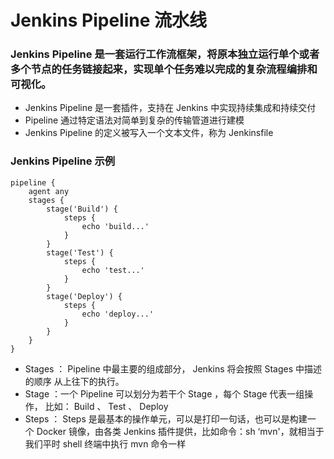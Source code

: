 # Jenkins Pipeline 流水线
### Jenkins Pipeline 是一套运行工作流框架，将原本独立运行单个或者多个节点的任务链接起来，实现单个任务难以完成的复杂流程编排和可视化。
- Jenkins Pipeline 是一套插件，支持在 Jenkins 中实现持续集成和持续交付
- Pipeline 通过特定语法对简单到复杂的传输管道进行建模
- Jenkins Pipeline 的定义被写入一个文本文件，称为 Jenkinsfile
### Jenkins Pipeline 示例
```Jenkinsfile
pipeline {
    agent any
    stages {
        stage('Build') {
            steps {
                echo 'build...'
            }
        }
        stage('Test') {
            steps {
                echo 'test...'
            }
        }
        stage('Deploy') {
            steps {
                echo 'deploy...'
            }
        }
    }
}
```
- Stages ： Pipeline 中最主要的组成部分， Jenkins 将会按照 Stages 中描述的顺序
从上往下的执行。
- Stage ：一个 Pipeline 可以划分为若干个 Stage ，每个 Stage 代表一组操作，
比如： Build 、 Test 、 Deploy
- Steps ： Steps 是最基本的操作单元，可以是打印一句话，也可以是构建一
个 Docker 镜像，由各类 Jenkins 插件提供，比如命令：sh ‘mvn'，就相当于我们平时 shell 终端中执行 mvn 命令一样